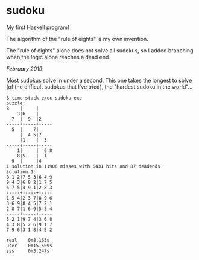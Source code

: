 # sudoku

My first Haskell program!

The algorithm of the "rule of eights" is my own invention.

The "rule of eights" alone does not solve all sudokus, so I added branching when the logic alone reaches a dead end.

*February 2019*

Most sudokus solve in under a second. This one takes the longest to solve (of the difficult sudokus that I've tried), the "hardest sudoku in the world"...

```
$ time stack exec sudoku-exe
puzzle:
8    |     |     
    3|6    |     
  7  |  9  |2    
-----+-----+-----
  5  |    7|     
     |  4 5|7    
     |1    |  3  
-----+-----+-----
    1|     |  6 8
    8|5    |  1  
  9  |     |4    
1 solution in 11906 misses with 6431 hits and 87 deadends
solution 1:
8 1 2|7 5 3|6 4 9
9 4 3|6 8 2|1 7 5
6 7 5|4 9 1|2 8 3
-----+-----+-----
1 5 4|2 3 7|8 9 6
3 6 9|8 4 5|7 2 1
2 8 7|1 6 9|5 3 4
-----+-----+-----
5 2 1|9 7 4|3 6 8
4 3 8|5 2 6|9 1 7
7 9 6|3 1 8|4 5 2

real    0m8.163s
user    0m15.509s
sys     0m3.247s
```

